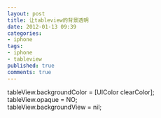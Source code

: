 ```yaml
---
layout: post
title: 让tableview的背景透明
date: 2012-01-13 09:39
categories:
- iphone
tags:
- iphone
- tableview
published: true
comments: true
---
```

<p><p>tableView.backgroundColor = [UIColor clearColor];<br />tableView.opaque = NO;<br />tableView.backgroundView = nil;</p></p>
